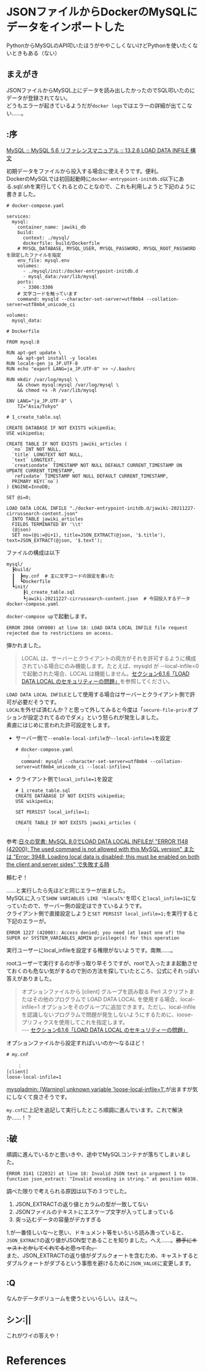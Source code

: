 # JSONファイルからDockerのMySQLにデータをインポートした
PythonからMySQLのAPI叩いたほうがややこしくないけどPythonを使いたくないときもある（ない）

## まえがき

JSONファイルからMySQL上にデータを読み出したかったのでSQL叩いたのにデータが登録されてない。  
どうもエラーが起きているようだが`docker logs`ではエラーの詳細が出てこない……。



## :序

[MySQL :: MySQL 5.6 リファレンスマニュアル :: 13.2.6 LOAD DATA INFILE 構文](https://dev.mysql.com/doc/refman/5.6/ja/load-data.html)

初期データをファイルから投入する場合に使えそうです。便利。  
DockerのMySQLでは初回起動時に`docker-entrypoint-initdb.d`以下にある.sql/.shを実行してくれるとのことなので、これも利用しようと下記のように書きました。

```
# docker-compose.yaml

services:
  mysql:
    container_name: jawiki_db
    build:
      context: ./mysql/
      dockerfile: build/Dockerfile
    # MYSQL_DATABASE, MYSQL_USER, MYSQL_PASSWORD, MYSQL_ROOT_PASSWORDを設定したファイルを指定
    env_file: mysql.env   
    volumes:
      - ./mysql/init:/docker-entrypoint-initdb.d
      - mysql_data:/var/lib/mysql
    ports:
      - 3306:3306
    # 文字コードを触っています
    command: mysqld --character-set-server=utf8mb4 --collation-server=utf8mb4_unicode_ci

volumes:
  mysql_data:
```

```
# Dockerfile

FROM mysql:8

RUN apt-get update \
    && apt-get install -y locales 
RUN locale-gen ja_JP.UTF-8 
RUN echo "export LANG=ja_JP.UTF-8" >> ~/.bashrc

RUN mkdir /var/log/mysql \
    && chown mysql:mysql /var/log/mysql \
    && chmod +x -R /var/lib/mysql

ENV LANG="ja_JP.UTF-8" \
    TZ="Asia/Tokyo"
```

```
# 1_create_table.sql

CREATE DATABASE IF NOT EXISTS wikipedia;
USE wikipedia;

CREATE TABLE IF NOT EXISTS jawiki_articles (
  `no` INT NOT NULL,
  `title` LONGTEXT NOT NULL,
  `text` LONGTEXT,
  `creationdate` TIMESTAMP NOT NULL DEFAULT CURRENT_TIMESTAMP ON UPDATE CURRENT_TIMESTAMP,
  `refixdate` TIMESTAMP NOT NULL DEFAULT CURRENT_TIMESTAMP,
  PRIMARY KEY(`no`)
) ENGINE=InnoDB;

SET @i=0;

LOAD DATA LOCAL INFILE "./docker-entrypoint-initdb.d/jawiki-20211227-cirrussearch-content.json" 
  INTO TABLE jawiki_articles
  FIELDS TERMINATED BY '\\t'
  (@json)
  SET no=(@i:=@i+1), title=JSON_EXTRACT(@json, '$.title'), text=JSON_EXTRACT(@json, '$.text');
```

ファイルの構成は以下
```
mysql/
  ┣build/
  ┃  ┣my.cnf  # 主に文字コードの設定を書いた
  ┃  ┗Dockerfile
  ┗init/
      ┣1_create_table.sql
      ┗jawiki-20211227-cirrussearch-content.json  # 今回投入するデータ
docker-compose.yaml
```

`docker-compose up`で起動します。

```
ERROR 2068 (HY000) at line 18: LOAD DATA LOCAL INFILE file request rejected due to restrictions on access.
```

弾かれました。

> LOCAL は、サーバーとクライアントの両方がそれを許可するように構成されている場合にのみ機能します。たとえば、mysqld が --local-infile=0 で起動された場合、LOCAL は機能しません。[セクション6.1.6「LOAD DATA LOCAL のセキュリティーの問題」](https://dev.mysql.com/doc/refman/5.6/ja/load-data-local-security.html)を参照してください。

`LOAD DATA LOCAL INFILE`として使用する場合はサーバーとクライアント側で許可が必要だそうです。  
`LOCAL`を外せば済むんか？と思って外してみると今度は「`secure-file-priv`オプションが設定されてるのでダメ」という怒られが発生しました。  
素直にはじめに言われた許可設定をします。

- サーバー側で`--enable-local-infile`か`--local-infile=1`を設定
    ```
    # docker-compose.yaml
        ︙
      command: mysqld --character-set-server=utf8mb4 --collation-server=utf8mb4_unicode_ci --local-infile=1
    ```
- クライアント側で`local_infile=1`を設定
    ```
    # 1_create_table.sql
    CREATE DATABASE IF NOT EXISTS wikipedia;
    USE wikipedia;

    SET PERSIST local_infile=1;
    
    CREATE TABLE IF NOT EXISTS jawiki_articles (
        ︙
    ```

参考:[日々の覚書: MySQL 8.0でLOAD DATA LOCAL INFILEが "ERROR 1148 (42000): The used command is not allowed with this MySQL version" または "Error: 3948. Loading local data is disabled; this must be enabled on both the client and server sides" で失敗する時](https://yoku0825.blogspot.com/2018/07/mysql-80load-data-local-infile-error.html)

頼むぞ！

……と実行したら先ほどと同じエラーが出ました。  
MySQLに入って`SHOW VARIABLES LIKE '%local%'`を叩くと`local_infile=1`になっていたので、サーバー側の設定はできているようです。  
クライアント側で直接設定しようと`SET PERSIST local_infile=1;`を実行すると下記のエラーが。

```
ERROR 1227 (42000): Access denied; you need (at least one of) the SUPER or SYSTEM_VARIABLES_ADMIN privilege(s) for this operation
```

実行ユーザーにlocal_infileを設定する権限がないようです。南無……。

rootユーザーで実行するのが手っ取り早そうですが、rootで入ったまま起動させておくのも危ない気がするので別の方法を探していたところ、公式にそれっぽい答えがありました。

> オプションファイルから [client] グループを読み取る Perl スクリプトまたはその他のプログラムで LOAD DATA LOCAL を使用する場合、local-infile=1 オプションをそのグループに追加できます。ただし、local-infile を認識しないプログラムで問題が発生しないようにするために、loose- プリフィクスを使用してこれを指定します。  
> --- [セクション6.1.6「LOAD DATA LOCAL のセキュリティーの問題」](https://dev.mysql.com/doc/refman/5.6/ja/load-data-local-security.html)

オプションファイルから設定すればいいのか〜なるほど！

```
# my.cnf

    ︙
[client]
loose-local-infile=1
```

[mysqladmin: [Warning] unknown variable 'loose-local-infile=1'.](https://gihyo.jp/dev/serial/01/mysql-road-construction-news/0033)が出ますが気にしなくて良さそうです。

`my.cnf`に上記を追記して実行したところ順調に進んでいます。これで解決か……！？

## :破

順調に進んでいるかと思いきや、途中でMySQLコンテナが落ちてしまいました。

```
ERROR 3141 (22032) at line 18: Invalid JSON text in argument 1 to function json_extract: "Invalid encoding in string." at position 6038.
``` 

調べた限りで考えられる原因は以下の３つでした。

1. JSON_EXTRACTの返り値とカラムの型が一致してない
2. JSONファイルのテキストにエスケープ文字が入ってしまっている
3. 突っ込むデータの容量がデカすぎる

1.が一番怪しいな〜と思い、ドキュメント等をいろいろ読み漁っていると、`JSON_EXTRACT`の返り値がJSON型であることを知りました。へえ……。~~勝手にキャストとかしてくれてると思ってた。~~  
また、JSON_EXTRACTの返り値がダブルクォートを含むため、キャストするとダブルクォートがダブるという事態を避けるために`JSON_VALUE`に変更します。




## :Q
なんかデータボリュームを使うといいらしい。はえ〜。

## シン:||

これがワイの答えや！



# References